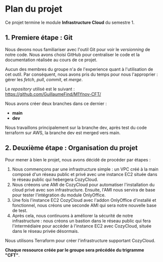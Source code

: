 # Plan du projet #

Ce projet termine le module **Infrastructure Cloud** du semestre 1.

## 1. Premiere étape : Git

Nous devons nous familiariser avec l'outil Git pour  voir le *versionning* de notre code.
Nous avons choisi GitHub pour centraliser le code et la documentation réalisée au cours de ce projet.

Aucun des membres du groupe n'a de l'experience quant à l'utilisation de cet outil. Par conséquent, nous avons pris du temps pour nous l'approprier : gérer les *fetch*, *pull*, *commit*, et *merge*.

Le *repository* utilisé est le suivant : https://github.com/GuillaumeFind/M1Ynov-CFT/

Nous avons créer deux branches dans ce dernier :
- **main**
- **dev**

Nous travaillons principalement sur la branche dev, après test du code terraform sur AWS, la branche dev est merged vers main.

## 2. Deuxième étape : Organisation du projet

Pour mener à bien le projet, nous avons décidé de procéder par étapes :

1. Nous commençons par une infrastructure simple : un VPC créé à la main composé d'un réseau public et privé avec une instance EC2 située dans le réseau public qui hebergera CozyCloud.
2. Nous créeons une AMI de CozyCloud pour automatiser l'installation du cloud privé avec son infrastructure. Ensuite, l'AMI nous servira de base pour tester l'intégration du module OnlyOffice.
3. Une fois l'instance EC2 CozyCloud avec l'addon OnlyOffice d'installé et fonctionnel, nous créons une seconde AMI qui sera notre nouvelle base de test.
4. Après cela, nous continuons à améliorer la sécurité de notre infrastructure : nous créons un bastion dans le réseau public qui fera l'intermédiaire pour accèder à l'instance EC2 avec CozyCloud, située dans le réseau privée désormais.

Nous utilisons Terraform pour créer l'infrastructure supportant CozyCloud.

**Chaque ressource créée par le groupe sera précédée du trigramme "CFT"**.